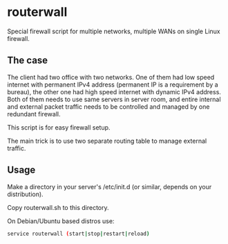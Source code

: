 # routerwall
Special firewall script for multiple networks, multiple WANs on single Linux firewall.

## The case
The client had two office with two networks. One of them had low speed internet with permanent IPv4 address (permanent IP is a requirement by a bureau), the other one had high speed internet with dynamic IPv4 address. Both of them needs to use same servers in server room, and entire internal and external packet traffic needs to be controlled and managed by one redundant firewall.

This script is for easy firewall setup.

The main trick is to use two separate routing table to manage external traffic.

## Usage

Make a directory in your server's /etc/init.d (or similar, depends on your distribution).

Copy routerwall.sh to this directory.

On Debian/Ubuntu based distros use:
```sh
service routerwall (start|stop|restart|reload)
```
